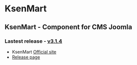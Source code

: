 KsenMart
========

## KsenMart - Component for CMS Joomla 

### Lastest release - [v3.1.4](https://github.com/ldmco/KsenMart/releases/tag/3.1.4)

 * KsenMart [Official site](http://ksenmart.ru/)
 * [Release page](http://ksenmart.ru/)

